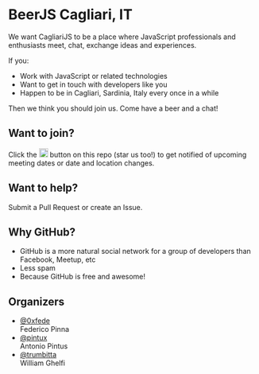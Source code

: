 # BeerJS Cagliari, IT

We want CagliariJS to be a place where JavaScript professionals and enthusiasts meet, chat, exchange ideas and experiences.

If you:

* Work with JavaScript or related technologies
* Want to get in touch with developers like you
* Happen to be in Cagliari, Sardinia, Italy every once in a while

Then we think you should join us. Come have a beer and a chat!

## Want to join?

Click the <img src="http://beerjs.github.io/sf/assets/watch.png" height="18">
button on this repo (star us too!) to get notified of upcoming meeting dates or
date and location changes.

## Want to help?

Submit a Pull Request or create an Issue.

## Why GitHub?

* GitHub is a more natural social network for a group of developers than Facebook, Meetup, etc
* Less spam
* Because GitHub is free and awesome!

## Organizers

* [@0xfede](https://github.com/0xfede)  
Federico Pinna
* [@pintux](https://github.com/pintux)  
Antonio Pintus
* [@trumbitta](https://github.com/trumbitta)  
William Ghelfi
